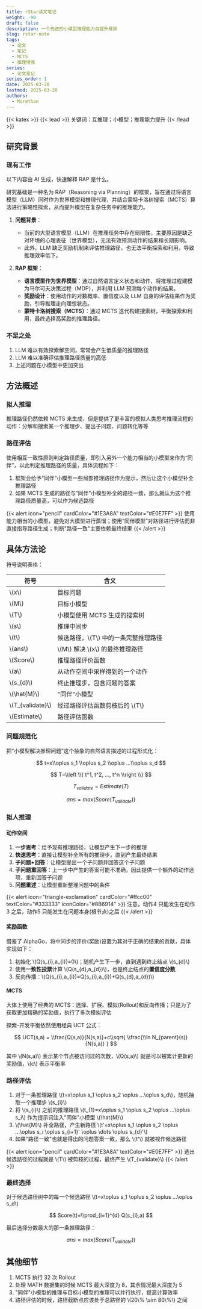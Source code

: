 ```yaml
---
title: rStar读文笔记
weight: -90
draft: false
description: 一个先进的小模型推理能力自提升框架
slug: rstar-note
tags:
  - 论文
  - 笔记
  - MCTS
  - 推理增强
series:
  - 论文笔记
series_order: 1
date: 2025-03-20
lastmod: 2025-03-20
authors:
  - Morethan
---
```

{{< katex >}}
{{< lead >}}
关键词：互推理；小模型；推理能力提升
{{< /lead >}}

## 研究背景

### 现有工作

以下内容由 AI 生成，快速解释 RAP 是什么。

研究基础是一种名为 RAP（Reasoning via Planning）的框架，旨在通过将语言模型（LLM）同时作为世界模型和推理代理，并结合蒙特卡洛树搜索（MCTS）算法进行策略性探索，从而提升模型在复杂任务中的推理能力。

1. **问题背景**：
   - 当前的大型语言模型（LLM）在推理任务中存在局限性，主要原因是缺乏对环境的心理表征（世界模型），无法有效预测动作的结果和长期影响。
   - 此外，LLM 缺乏奖励机制来评估推理路径，也无法平衡探索和利用，导致推理效率低下。

2. **RAP 框架**：
   - **语言模型作为世界模型**：通过自然语言定义状态和动作，将推理过程建模为马尔可夫决策过程（MDP），并利用 LLM 预测每个动作的结果。
   - **奖励设计**：使用动作的对数概率、置信度以及 LLM 自身的评估结果作为奖励，引导推理走向理想状态。
   - **蒙特卡洛树搜索（MCTS）**：通过 MCTS 迭代构建搜索树，平衡探索和利用，最终选择高奖励的推理路径。

### 不足之处

1. LLM 难以有效探索解空间，常常会产生低质量的推理路径
2. LLM 难以准确评估推理路径质量的高低
3. 上述问题在小模型中更加突出

## 方法概述

### 拟人推理

推理路径仍然依赖 MCTS 来生成，但是提供了更丰富的模拟人类思考推理流程的动作：分解和搜索某一个推理步、提出子问题、问题转化等等

### 路径评估

使用相互一致性原则判定路径质量，即引入另外一个能力相当的小模型来作为“同伴”，以此判定推理路径的质量，具体流程如下：

1. 框架会给予“同伴”小模型一些局部推理路径作为提示，然后让这个小模型补全推理路径
2. 如果 MCTS 生成的路径与“同伴”小模型补全的路径一致，那么就认为这个推理路径质量高，可以作为候选路径


{{< alert icon="pencil" cardColor="#1E3A8A" textColor="#E0E7FF" >}}
使用能力相当的小模型，避免对大模型进行蒸馏；使用“同伴模型”对路径进行评估而非直接指导路径生成；判断"路径一致"主要依赖最终结果
{{< /alert >}}

## 具体方法论

符号说明表格：

| 符号             | 含义                  |
| -------------- | ------------------- |
| \\(x\\)            | 目标问题                |
| \\(M\\)            | 目标小模型               |
| \\(T\\)            | 小模型使用 MCTS 生成的搜索树   |
| \\(s\\)            | 推理中间步               |
| \\(t\\)            | 候选路径，\\(T\\) 中的一条完整推理路径 |
| \\(ans\\)          | \\(M\\) 解决 \\(x\\) 的最终推理路径  |
| \\(Score\\)        | 推理路径评价函数            |
| \\(a\\)            | 从动作空间中采样得到的一个动作     |
| \\(s_{d}\\)        | 终止推理步，包含问题的答案       |
| \\(\\hat{M}\\)      | "同伴"小模型             |
| \\(T_{validate}\\) | 经过路径评估函数剪枝后的 \\(T\\)    |
| \\(Estimate\\)     | 路径评估函数              |

### 问题规范化

把“小模型解决推理问题”这个抽象的自然语言描述的过程形式化：

$$
t=x\\oplus s_1 \\oplus s_2 \\oplus ...\\oplus s_d
$$

$$
T=\\left \\{ t^1, t^2, ..., t^n \\right \\}
$$

$$
T_{validate}=Estimate(T)
$$

$$
ans = max(Score(T_{validate}))
$$

### 拟人推理

#### 动作空间

1. **一步思考**：给予现有推理路径，让模型产生下一步的推理
2. **快速思考**：直接让模型补全所有的推理步，直到产生最终结果
3. **子问题+回答**：让模型提出一个子问题并回答这个子问题
4. **子问题重回答**：上一步中产生的答案可能不准确，因此提供一个额外的动作选项，重新回答子问题
5. **问题重述**：让模型重新整理问题中的条件


{{< alert icon="triangle-exclamation" cardColor="#ffcc00" textColor="#333333" iconColor="#8B6914" >}}
注意，动作4 只能发生在动作3 之后，动作5 只能发生在问题本身(根节点)之后
{{< /alert >}}

#### 奖励函数

借鉴了 AlphaGo，将中间步的评价(奖励)设置为其对于正确的结果的贡献，具体实现如下：

1. 初始化 \\(Q(s_{i},a_{i})=0\\)；随机产生下一步，直到遇到终止结点 \\(s_{d}\\)
2. 使用**一致性投票**计算 \\(Q(s_{d},a_{d})\\)，也是终止结点的**置信度分数**
3. 反向传播：\\(Q(s_{i},a_{i})=Q(s_{i},a_{i})+Q(s_{d},a_{d})\\)

#### MCTS

大体上使用了经典的 MCTS：选择、扩展、模拟(Rollout)和反向传播；只是为了获取更加精确的奖励值，执行了多次模拟评估

探索-开发平衡依然使用经典 UCT 公式：

$$
UCT(s,a) = \\frac{Q(s,a)}{N(s,a)}+c\\sqrt{ \\frac{\\ln N_{parent}(s)}{N(s,a)} }
$$

其中 \\(N(s,a)\\) 表示某个节点被访问过的次数，\\(Q(s,a)\\) 就是可以被累计更新的奖励值，\\(c\\) 表示平衡率

### 路径评估

1. 对于一条推理路径 \\(t=x\\oplus s_1 \\oplus s_2 \\oplus ...\\oplus s_d\\)，随机抽取一个推理步 \\(s_{i}\\)
2. 将 \\(s_{i}\\) 之前的推理路径 \\(t_{1}=x\\oplus s_1 \\oplus s_2 \\oplus ...\\oplus s_i\\) 作为提示词注入"同伴"小模型 \\(\\hat{M}\\)
3. \\(\\hat{M}\\) 补全路径，产生新路径 \\(t'=x\\oplus s_1 \\oplus s_2 \\oplus ...\\oplus s_i \\oplus s_{i+1}' \\oplus \\dots \\oplus s_{d}'\\)
4. 如果"路径一致"也就是得出的问题答案一致，那么 \\(t'\\) 就被视作候选路径


{{< alert icon="pencil" cardColor="#1E3A8A" textColor="#E0E7FF" >}}
选出候选路径的过程就是 \\(T\\) 被剪枝的过程，最终产生 \\(T_{validate}\\)
{{< /alert >}}

### 最终选择

对于候选路径树中的每一个候选路径 \\(t=x\\oplus s_1 \\oplus s_2 \\oplus ...\\oplus s_d\\)

$$
Score(t)=\\prod_{i=1}^{d} Q(s_{i},a)
$$

最后选择分数最大的那一条推理路径：

$$
ans = max(Score(T_{validate}))
$$

## 其他细节

1. MCTS 执行 32 次 Rollout
2. 处理 MATH 数据集的时候 MCTS 最大深度为 8，其余情况最大深度为 5
3. "同伴"小模型的推理与目标小模型的推理可以并行执行，提高计算效率
4. 路径评估的时候，路径截断点应该处于总路径的 \\(20\\% \\sim 80\\%\\) 之间
